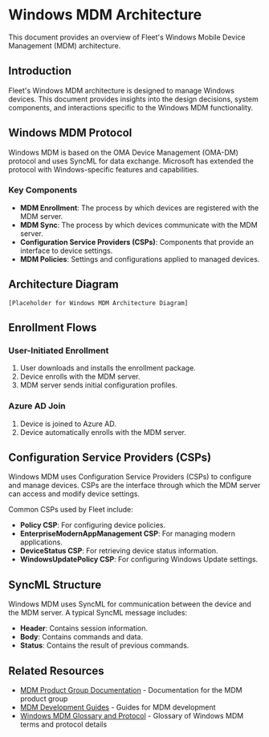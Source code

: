 # Windows MDM Architecture

This document provides an overview of Fleet's Windows Mobile Device Management (MDM) architecture.

## Introduction

Fleet's Windows MDM architecture is designed to manage Windows devices. This document provides insights into the design decisions, system components, and interactions specific to the Windows MDM functionality.

## Windows MDM Protocol

Windows MDM is based on the OMA Device Management (OMA-DM) protocol and uses SyncML for data exchange. Microsoft has extended the protocol with Windows-specific features and capabilities.

### Key Components

- **MDM Enrollment**: The process by which devices are registered with the MDM server.
- **MDM Sync**: The process by which devices communicate with the MDM server.
- **Configuration Service Providers (CSPs)**: Components that provide an interface to device settings.
- **MDM Policies**: Settings and configurations applied to managed devices.

## Architecture Diagram

```
[Placeholder for Windows MDM Architecture Diagram]
```

## Enrollment Flows

### User-Initiated Enrollment

1. User downloads and installs the enrollment package.
2. Device enrolls with the MDM server.
3. MDM server sends initial configuration profiles.

### Azure AD Join

1. Device is joined to Azure AD.
2. Device automatically enrolls with the MDM server.

## Configuration Service Providers (CSPs)

Windows MDM uses Configuration Service Providers (CSPs) to configure and manage devices. CSPs are the interface through which the MDM server can access and modify device settings.

Common CSPs used by Fleet include:

- **Policy CSP**: For configuring device policies.
- **EnterpriseModernAppManagement CSP**: For managing modern applications.
- **DeviceStatus CSP**: For retrieving device status information.
- **WindowsUpdatePolicy CSP**: For configuring Windows Update settings.

## SyncML Structure

Windows MDM uses SyncML for communication between the device and the MDM server. A typical SyncML message includes:

- **Header**: Contains session information.
- **Body**: Contains commands and data.
- **Status**: Contains the result of previous commands.

## Related Resources

- [MDM Product Group Documentation](../../product-groups/mdm/) - Documentation for the MDM product group
- [MDM Development Guides](../../guides/mdm/) - Guides for MDM development
- [Windows MDM Glossary and Protocol](../../product-groups/mdm/windows-mdm-glossary-and-protocol.md) - Glossary of Windows MDM terms and protocol details